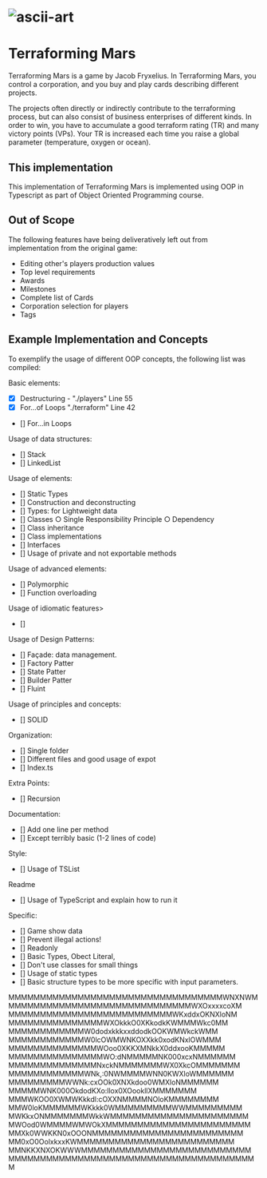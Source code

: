 # ![ascii-art](https://raw.githubusercontent.com/dawsonbooth/ascii-art/master/logo.png)
# Terraforming Mars

Terraforming Mars is a game by Jacob Fryxelius. In Terraforming Mars, you control a corporation, and you buy and play cards describing different projects.

The projects often directly or indirectly contribute to the terraforming process, but can also consist of business enterprises of different kinds. In order to win, you have to accumulate a good terraform rating (TR) and many victory
points (VPs). Your TR is increased each time you raise a global parameter (temperature, oxygen or ocean).

## This implementation

This implementation of Terraforming Mars is implemented using OOP in Typescript as part of Object Oriented Programming course.

## Out of Scope

The following features have being deliveratively left out from implementation from the original game:

- Editing other's players production values
- Top level requirements
- Awards
- Milestones
- Complete list of Cards
- Corporation selection for players
- Tags

## Example Implementation and Concepts

To exemplify the usage of different OOP concepts, the following list was compiled:

Basic elements:

- [x] Destructuring - "./players" Line 55
- [x] For...of Loops "./terraform" Line 42
- [] For...in Loops

Usage of data structures:

- [] Stack
- [] LinkedList

Usage of elements:

- [] Static Types
- [] Construction and deconstructing
- [] Types: for Lightweight data
- [] Classes
  ○ Single Responsibility Principle
  ○ Dependency
- [] Class inheritance
- [] Class implementations
- [] Interfaces
- [] Usage of private and not exportable methods

Usage of advanced elements:

- [] Polymorphic
- [] Function overloading

Usage of idiomatic features>

- []

Usage of Design Patterns:

- [] Façade: data management.
- [] Factory Patter
- [] State Patter
- [] Builder Patter
- [] Fluint

Usage of principles and concepts:

- [] SOLID

Organization:

- [] Single folder
- [] Different files and good usage of expot
- [] Index.ts

Extra Points:

- [] Recursion

Documentation:

- [] Add one line per method
- [] Except terribly basic (1-2 lines of code)

Style:

- [] Usage of TSList

Readme

- [] Usage of TypeScript and explain how to run it

Specific:

- [] Game show data
- [] Prevent illegal actions!
- [] Readonly
- [] Basic Types, Obect Literal,
- [] Don't use classes for small things
- [] Usage of static types
- [] Basic structure types to be more specific with input parameters.

MMMMMMMMMMMMMMMMMMMMMMMMMMMMMMMMMMWNXNWM
MMMMMMMMMMMMMMMMMMMMMMMMMMMMMWXOxxxxcoXM
MMMMMMMMMMMMMMMMMMMMMMMMMMWKxddxOKNXloNM
MMMMMMMMMMMMMMMWXOkkkO0XKkodkKWMMMWkc0MM
MMMMMMMMMMMMW0dodxkkkxxddodkOOKWMWkckWMM
MMMMMMMMMMMMW0lcOWMWNKOXXkk0xodKNxlOWMMM
MMMMMMMMMMMMMMWOoo0XKKXMNkkX0ddxooKMMMMM
MMMMMMMMMMMMMMMWO:dNMMMMMNK000xcxNMMMMMM
MMMMMMMMMMMMMMNxckNMMMMMMMWX0XkcOMMMMMMM
MMMMMMMMMMMMWNk,:0NWMMMMWNN0KWXloWMMMMMM
MMMMMMMMMWWNk:cxOOk0XNXkdoo0WMXloNMMMMMM
MMMMMWNK000OkdodKXo:llox0XOookllXMMMMMMM
MMMWKOO0XWMWKkkdl:cOXXNMMMMNOloKMMMMMMMM
MMW0loKMMMMMMWKkkk0WMMMMMMMMMWWMMMMMMMMM
MWKkxONMMMMMMMWkkWMMMMMMMMMMMMMMMMMMMMMM
MWOod0WMMMMWMWOkXMMMMMMMMMMMMMMMMMMMMMMM
MMXk0WWKKN0xOOONMMMMMMMMMMMMMMMMMMMMMMMM
MM0xO0OolxkxxKWMMMMMMMMMMMMMMMMMMMMMMMMM
MMNKKXNXOKWWWMMMMMMMMMMMMMMMMMMMMMMMMMMM
MMMMMMMMMMMMMMMMMMMMMMMMMMMMMMMMMMMMMMMM
